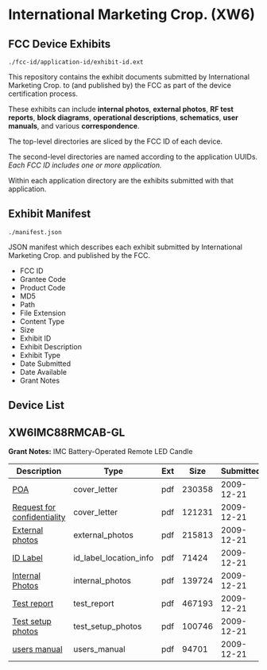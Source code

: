 # International Marketing Crop. (XW6)
## FCC Device Exhibits

```
./fcc-id/application-id/exhibit-id.ext
```

This repository contains the exhibit documents submitted by International Marketing Crop. to (and published by) the FCC as part of the device certification process.

These exhibits can include **internal photos**, **external photos**, **RF test reports**, **block diagrams**, **operational descriptions**, **schematics**, **user manuals**, and various **correspondence**.

The top-level directories are sliced by the FCC ID of each device.

The second-level directories are named according to the application UUIDs. *Each FCC ID includes one or more application.*

Within each application directory are the exhibits submitted with that application. 

## Exhibit Manifest

```
./manifest.json
```

JSON manifest which describes each exhibit submitted by International Marketing Crop. and published by the FCC.

- FCC ID
- Grantee Code
- Product Code
- MD5
- Path
- File Extension
- Content Type
- Size
- Exhibit ID
- Exhibit Description
- Exhibit Type
- Date Submitted
- Date Available
- Grant Notes

## Device List
## XW6IMC88RMCAB-GL
**Grant Notes:** IMC Battery-Operated Remote LED Candle

| Description | Type | Ext | Size | Submitted | Available |
| ----------- | ---- | --- | ---- | --------- | --------- |
| [POA](XW6IMC88RMCAB-GL/bf39f82c47d520120ca0f79c285d668a/1217304.pdf) | cover_letter | pdf | 230358 | 2009-12-21 | 2009-12-23 |
| [Request for confidentiality](XW6IMC88RMCAB-GL/bf39f82c47d520120ca0f79c285d668a/1217306.pdf) | cover_letter | pdf | 121231 | 2009-12-21 | 2009-12-23 |
| [External photos](XW6IMC88RMCAB-GL/bf39f82c47d520120ca0f79c285d668a/1217305.pdf) | external_photos | pdf | 215813 | 2009-12-21 | 2009-12-23 |
| [ID Label](XW6IMC88RMCAB-GL/bf39f82c47d520120ca0f79c285d668a/1217307.pdf) | id_label_location_info | pdf | 71424 | 2009-12-21 | 2009-12-23 |
| [Internal Photos](XW6IMC88RMCAB-GL/bf39f82c47d520120ca0f79c285d668a/1217308.pdf) | internal_photos | pdf | 139724 | 2009-12-21 | 2009-12-23 |
| [Test report](XW6IMC88RMCAB-GL/bf39f82c47d520120ca0f79c285d668a/1217309.pdf) | test_report | pdf | 467193 | 2009-12-21 | 2009-12-23 |
| [Test setup photos](XW6IMC88RMCAB-GL/bf39f82c47d520120ca0f79c285d668a/1217310.pdf) | test_setup_photos | pdf | 100746 | 2009-12-21 | 2009-12-23 |
| [users manual](XW6IMC88RMCAB-GL/bf39f82c47d520120ca0f79c285d668a/1217311.pdf) | users_manual | pdf | 94701 | 2009-12-21 | 2009-12-23 |
